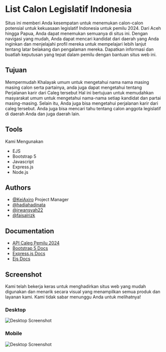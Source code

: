 # List Calon Legislatif Indonesia
Situs ini memberi Anda kesempatan untuk menemukan calon-calon potensial untuk kekuasaan legislatif Indonesia untuk pemilu 2024. Dari Aceh hingga Papua, Anda dapat menemukan semuanya di situs ini. Dengan navigasi yang mudah, Anda dapat mencari kandidat dari daerah yang Anda inginkan dan menjelajahi profil mereka untuk mempelajari lebih lanjut tentang latar belakang dan pengalaman mereka. Dapatkan informasi dan buatlah keputusan yang tepat dalam pemilu dengan bantuan situs web ini.

## Tujuan
Mempermudah Khalayak umum untuk mengetahui nama nama masing masing calon serta partainya, anda juga dapat mengetahui tentang Perjalanan karir dari Caleg tersebut
Hal ini bertujuan untuk memudahkan masyarakat umum untuk mengetahui nama-nama setiap kandidat dan partai masing-masing. Selain itu, Anda juga bisa mengetahui perjalanan karir dari caleg tersebut. Anda juga bisa mencari tahu tentang calon anggota legislatif di daerah Anda dan juga daerah lain.

## Tools
Kami Mengunakan
- EJS
- Bootstrap 5
- Javascript
- Express.js
- Node.js

## Authors

- [@KeiAxiro](https://www.github.com/KeiAxiro) Project Manager
- [@hadiahadinata](https://www.github.com/hadiahadinata)
- [@irwansyah22](https://www.github.com/irwansyah22)
- [@faisalrizk](https://github.com/faisalrizk)

## Documentation

- [API Caleg Pemilu 2024](https://caleg.zakiego.com/)
- [Bootstrap 5 Docs](https://getbootstrap.com/docs/5.3/getting-started/introduction/)
- [Express.js Docs](https://expressjs.com/)
- [Ejs Docs](https://ejs.co/)
  

## Screenshot
Kami telah bekerja keras untuk menghadirkan situs web yang mudah digunakan dan menarik secara visual yang menampilkan semua produk dan layanan kami. Kami tidak sabar menunggu Anda untuk melihatnya!

### Desktop
![Desktop Screenshot](https://i.imgur.com/V8kn0ac.png)
### Mobile
![Desktop Screenshot](https://i.imgur.com/SqfgJiu.png)
